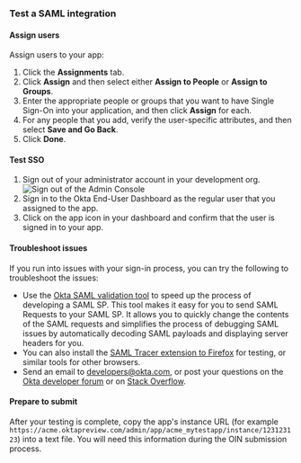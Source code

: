 ### Test a SAML integration

#### Assign users

Assign users to your app:

1. Click the **Assignments** tab.
1. Click **Assign** and then select either **Assign to People** or **Assign to Groups**.
1. Enter the appropriate people or groups that you want to have Single Sign-On into your application, and then click **Assign** for each.
1. For any people that you add, verify the user-specific attributes, and then select **Save and Go Back**.
1. Click **Done**.

#### Test SSO

1. Sign out of your administrator account in your development org.
  ![Sign out of the Admin Console](/img/oin/sso_user-sign-out.png "Sign out of the Admin Console")
1. Sign in to the Okta End-User Dashboard as the regular user that you assigned to the app.
1. Click on the app icon in your dashboard and confirm that the user is signed in to your app.

#### Troubleshoot issues

If you run into issues with your sign-in process, you can try the following to troubleshoot the issues:

* Use the [Okta SAML validation tool](http://saml.oktadev.com/) to speed up the process of developing a SAML SP.
  This tool makes it easy for you to send SAML Requests to your SAML SP. It allows you to quickly change the contents of the SAML requests and simplifies the process of debugging SAML issues by automatically decoding SAML payloads and displaying server headers for you.
* You can also install the [SAML Tracer extension to Firefox](https://addons.mozilla.org/en-US/firefox/addon/saml-tracer/) for testing, or similar tools for other browsers.
* Send an email to <developers@okta.com>, or post your questions on the [Okta developer forum](https://devforum.okta.com/search?q=saml) or on [Stack Overflow](https://stackoverflow.com/search?q=saml+okta).

#### Prepare to submit

After your testing is complete, copy the app's instance URL (for example `https://acme.oktapreview.com/admin/app/acme_mytestapp/instance/123123123`) into a text file. You will need this information during the OIN submission process.
